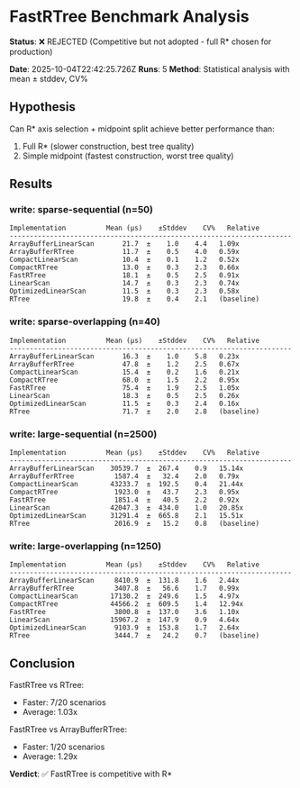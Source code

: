 # FastRTree Benchmark Analysis

**Status**: ❌ REJECTED (Competitive but not adopted - full R\* chosen for production)

**Date**: 2025-10-04T22:42:25.726Z
**Runs**: 5
**Method**: Statistical analysis with mean ± stddev, CV%

## Hypothesis

Can R\* axis selection + midpoint split achieve better performance than:

1. Full R\* (slower construction, best tree quality)
2. Simple midpoint (fastest construction, worst tree quality)

## Results

### write: sparse-sequential (n=50)

```
Implementation          Mean (µs)    ±Stddev    CV%   Relative
----------------------------------------------------------------------
ArrayBufferLinearScan       21.7  ±    1.0    4.4   1.09x
ArrayBufferRTree            11.7  ±    0.5    4.0   0.59x
CompactLinearScan           10.4  ±    0.1    1.2   0.52x
CompactRTree                13.0  ±    0.3    2.3   0.66x
FastRTree                   18.1  ±    0.5    2.5   0.91x
LinearScan                  14.7  ±    0.3    2.3   0.74x
OptimizedLinearScan         11.5  ±    0.3    2.3   0.58x
RTree                       19.8  ±    0.4    2.1   (baseline)
```

### write: sparse-overlapping (n=40)

```
Implementation          Mean (µs)    ±Stddev    CV%   Relative
----------------------------------------------------------------------
ArrayBufferLinearScan       16.3  ±    1.0    5.8   0.23x
ArrayBufferRTree            47.8  ±    1.2    2.5   0.67x
CompactLinearScan           15.4  ±    0.2    1.6   0.21x
CompactRTree                68.0  ±    1.5    2.2   0.95x
FastRTree                   75.4  ±    1.9    2.5   1.05x
LinearScan                  18.3  ±    0.5    2.5   0.26x
OptimizedLinearScan         11.5  ±    0.3    2.4   0.16x
RTree                       71.7  ±    2.0    2.8   (baseline)
```

### write: large-sequential (n=2500)

```
Implementation          Mean (µs)    ±Stddev    CV%   Relative
----------------------------------------------------------------------
ArrayBufferLinearScan    30539.7  ±  267.4    0.9   15.14x
ArrayBufferRTree          1587.4  ±   32.4    2.0   0.79x
CompactLinearScan        43233.7  ±  192.5    0.4   21.44x
CompactRTree              1923.0  ±   43.7    2.3   0.95x
FastRTree                 1851.4  ±   40.5    2.2   0.92x
LinearScan               42047.3  ±  434.0    1.0   20.85x
OptimizedLinearScan      31291.4  ±  665.8    2.1   15.51x
RTree                     2016.9  ±   15.2    0.8   (baseline)
```

### write: large-overlapping (n=1250)

```
Implementation          Mean (µs)    ±Stddev    CV%   Relative
----------------------------------------------------------------------
ArrayBufferLinearScan     8410.9  ±  131.8    1.6   2.44x
ArrayBufferRTree          3407.8  ±   56.6    1.7   0.99x
CompactLinearScan        17130.2  ±  249.6    1.5   4.97x
CompactRTree             44566.2  ±  609.5    1.4   12.94x
FastRTree                 3800.8  ±  137.0    3.6   1.10x
LinearScan               15967.2  ±  147.9    0.9   4.64x
OptimizedLinearScan       9103.9  ±  153.8    1.7   2.64x
RTree                     3444.7  ±   24.2    0.7   (baseline)
```

## Conclusion

FastRTree vs RTree:

- Faster: 7/20 scenarios
- Average: 1.03x

FastRTree vs ArrayBufferRTree:

- Faster: 1/20 scenarios
- Average: 1.29x

**Verdict**: ✅ FastRTree is competitive with R\*

